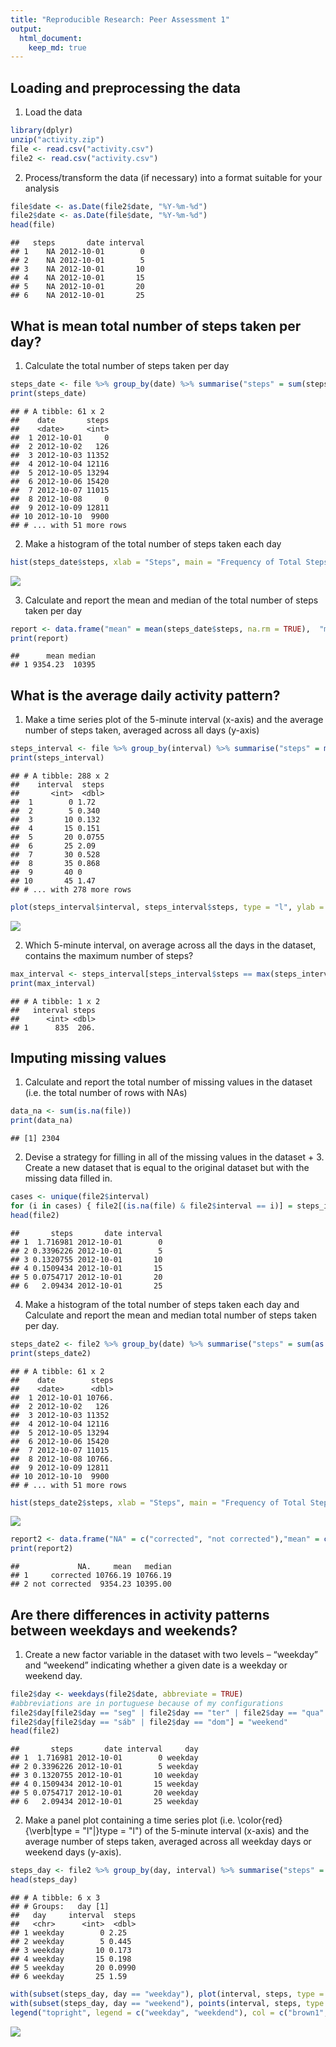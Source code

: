 ```yaml
---
title: "Reproducible Research: Peer Assessment 1"
output: 
  html_document:
    keep_md: true
---
```



## Loading and preprocessing the data

1. Load the data


```r
library(dplyr)
unzip("activity.zip")
file <- read.csv("activity.csv")
file2 <- read.csv("activity.csv")
```

2. Process/transform the data (if necessary) into a format suitable for your analysis


```r
file$date <- as.Date(file2$date, "%Y-%m-%d")
file2$date <- as.Date(file$date, "%Y-%m-%d")
head(file)
```

```
##   steps       date interval
## 1    NA 2012-10-01        0
## 2    NA 2012-10-01        5
## 3    NA 2012-10-01       10
## 4    NA 2012-10-01       15
## 5    NA 2012-10-01       20
## 6    NA 2012-10-01       25
```


## What is mean total number of steps taken per day?

1. Calculate the total number of steps taken per day


```r
steps_date <- file %>% group_by(date) %>% summarise("steps" = sum(steps, na.rm = TRUE))
print(steps_date)
```

```
## # A tibble: 61 x 2
##    date       steps
##    <date>     <int>
##  1 2012-10-01     0
##  2 2012-10-02   126
##  3 2012-10-03 11352
##  4 2012-10-04 12116
##  5 2012-10-05 13294
##  6 2012-10-06 15420
##  7 2012-10-07 11015
##  8 2012-10-08     0
##  9 2012-10-09 12811
## 10 2012-10-10  9900
## # ... with 51 more rows
```


2. Make a histogram of the total number of steps taken each day


```r
hist(steps_date$steps, xlab = "Steps", main = "Frequency of Total Steps per Day", col = "rosybrown1")
```

![](PA1_template_files/figure-html/unnamed-chunk-4-1.png)<!-- -->

3. Calculate and report the mean and median of the total number of steps taken per day


```r
report <- data.frame("mean" = mean(steps_date$steps, na.rm = TRUE),  "median" = median(steps_date$steps, na.rm = TRUE))
print(report)
```

```
##      mean median
## 1 9354.23  10395
```


## What is the average daily activity pattern?

1. Make a time series plot of the 5-minute interval (x-axis) and the average number of steps taken, averaged across all days (y-axis)


```r
steps_interval <- file %>% group_by(interval) %>% summarise("steps" = mean(steps, na.rm = TRUE))
print(steps_interval)
```

```
## # A tibble: 288 x 2
##    interval  steps
##       <int>  <dbl>
##  1        0 1.72  
##  2        5 0.340 
##  3       10 0.132 
##  4       15 0.151 
##  5       20 0.0755
##  6       25 2.09  
##  7       30 0.528 
##  8       35 0.868 
##  9       40 0     
## 10       45 1.47  
## # ... with 278 more rows
```


```r
plot(steps_interval$interval, steps_interval$steps, type = "l", ylab = "Steps", xlab = "Interval", main = "Avarage Steps per Interval", col = "rosybrown", lwd = 2)
```

![](PA1_template_files/figure-html/unnamed-chunk-7-1.png)<!-- -->

2. Which 5-minute interval, on average across all the days in the dataset, contains the maximum number of steps?


```r
max_interval <- steps_interval[steps_interval$steps == max(steps_interval$steps),]
print(max_interval)
```

```
## # A tibble: 1 x 2
##   interval steps
##      <int> <dbl>
## 1      835  206.
```


## Imputing missing values

1. Calculate and report the total number of missing values in the dataset (i.e. the total number of rows with NAs)


```r
data_na <- sum(is.na(file))
print(data_na)
```

```
## [1] 2304
```

2. Devise a strategy for filling in all of the missing values in the dataset + 3. Create a new dataset that is equal to the original dataset but with the missing data filled in.


```r
cases <- unique(file2$interval)
for (i in cases) { file2[(is.na(file) & file2$interval == i)] = steps_interval[(steps_interval$interval == i),2]}
head(file2)
```

```
##       steps       date interval
## 1  1.716981 2012-10-01        0
## 2 0.3396226 2012-10-01        5
## 3 0.1320755 2012-10-01       10
## 4 0.1509434 2012-10-01       15
## 5 0.0754717 2012-10-01       20
## 6   2.09434 2012-10-01       25
```

4. Make a histogram of the total number of steps taken each day and Calculate and report the mean and median total number of steps taken per day.


```r
steps_date2 <- file2 %>% group_by(date) %>% summarise("steps" = sum(as.numeric(steps)))
print(steps_date2)
```

```
## # A tibble: 61 x 2
##    date        steps
##    <date>      <dbl>
##  1 2012-10-01 10766.
##  2 2012-10-02   126 
##  3 2012-10-03 11352 
##  4 2012-10-04 12116 
##  5 2012-10-05 13294 
##  6 2012-10-06 15420 
##  7 2012-10-07 11015 
##  8 2012-10-08 10766.
##  9 2012-10-09 12811 
## 10 2012-10-10  9900 
## # ... with 51 more rows
```



```r
hist(steps_date2$steps, xlab = "Steps", main = "Frequency of Total Steps per Day (fixed NAs)", col = "rosybrown1")
```

![](PA1_template_files/figure-html/unnamed-chunk-12-1.png)<!-- -->


```r
report2 <- data.frame("NA" = c("corrected", "not corrected"),"mean" = c(mean(steps_date2$steps), mean(steps_date$steps, na.rm = TRUE)), "median" = c(median(steps_date2$steps), median(steps_date$steps, na.rm = TRUE)))
print(report2)
```

```
##             NA.     mean   median
## 1     corrected 10766.19 10766.19
## 2 not corrected  9354.23 10395.00
```


## Are there differences in activity patterns between weekdays and weekends?

1. Create a new factor variable in the dataset with two levels – “weekday” and “weekend” indicating whether a given date is a weekday or weekend day.


```r
file2$day <- weekdays(file2$date, abbreviate = TRUE)
#abbreviations are in portuguese because of my configurations
file2$day[file2$day == "seg" | file2$day == "ter" | file2$day == "qua" | file2$day == "qui" | file2$day == "sex"] = "weekday"
file2$day[file2$day == "sáb" | file2$day == "dom"] = "weekend"
head(file2)
```

```
##       steps       date interval     day
## 1  1.716981 2012-10-01        0 weekday
## 2 0.3396226 2012-10-01        5 weekday
## 3 0.1320755 2012-10-01       10 weekday
## 4 0.1509434 2012-10-01       15 weekday
## 5 0.0754717 2012-10-01       20 weekday
## 6   2.09434 2012-10-01       25 weekday
```


2. Make a panel plot containing a time series plot (i.e. \color{red}{\verb|type = "l"|}type = "l") of the 5-minute interval (x-axis) and the average number of steps taken, averaged across all weekday days or weekend days (y-axis).


```r
steps_day <- file2 %>% group_by(day, interval) %>% summarise("steps" = mean(as.numeric(steps)))
head(steps_day)
```

```
## # A tibble: 6 x 3
## # Groups:   day [1]
##   day     interval  steps
##   <chr>      <int>  <dbl>
## 1 weekday        0 2.25  
## 2 weekday        5 0.445 
## 3 weekday       10 0.173 
## 4 weekday       15 0.198 
## 5 weekday       20 0.0990
## 6 weekday       25 1.59
```


```r
with(subset(steps_day, day == "weekday"), plot(interval, steps, type = "l", col = "brown1", main = "Avarage of steps per day", xlab = "Interval", ylab = "Steps"))
with(subset(steps_day, day == "weekend"), points(interval, steps, type = "l", col = "lightblue 4"))
legend("topright", legend = c("weekday", "weekdend"), col = c("brown1","lightblue3"), lwd= 2)
```

![](PA1_template_files/figure-html/unnamed-chunk-16-1.png)<!-- -->

